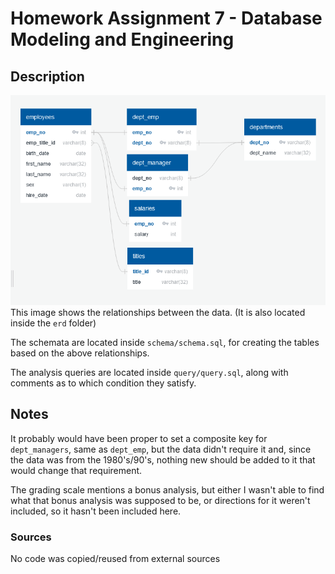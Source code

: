 # Homework Assignment 7 - Database Modeling and Engineering

## Description

![image](erd/erd_layout.png)<br>
This image shows the relationships between the data. (It is also located inside the `erd` folder)

The schemata are located inside `schema/schema.sql`, for creating the tables based on the above relationships.

The analysis queries are located inside `query/query.sql`, along with comments as to which condition they satisfy.

## Notes

It probably would have been proper to set a composite key for `dept_managers`, same as `dept_emp`, but the data didn't require it and, since the data was from the 1980's/90's, nothing new should be added to it that would change that requirement.

The grading scale mentions a bonus analysis, but either I wasn't able to find what that bonus analysis was supposed to be, or directions for it weren't included, so it hasn't been included here.

### Sources

No code was copied/reused from external sources
